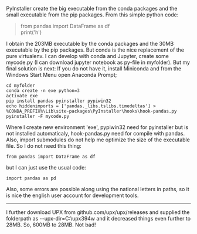 PyInstaller create the big executable from the conda packages and the small executable from the pip packages. From this simple python code:

>from pandas import DataFrame as df  
>print('h')


I obtain the 203MB executable by the conda packages and the 30MB executable by the pip packages. But conda is the nice replacement of the pure virtualenv. I can develop with conda and Jupyter, create some mycode.py (I can download jupyter notebook as py-file in myfolder). But my final solution is next: If you do not have it, install Miniconda and from the Windows Start Menu open Anaconda Prompt;

    cd myfolder
    conda create -n exe python=3
    activate exe
    pip install pandas pyinstaller pypiwin32
    echo hiddenimports = ['pandas._libs.tslibs.timedeltas'] > %CONDA_PREFIX%\Lib\site-packages\PyInstaller\hooks\hook-pandas.py
    pyinstaller -F mycode.py
Where I create new environment 'exe', pypiwin32 need for pyinstaller but is not installed automaticaly, hook-pandas.py need for compile with pandas. Also, import submodules do not help me optimize the size of the executable file. So I do not need this thing:

    from pandas import DataFrame as df
but I can just use the usual code:

    import pandas as pd
Also, some errors are possible along using the national letters in paths, so it is nice the english user account for development tools.
___
I further download UPX from github.com/upx/upx/releases and supplied the folderpath as --upx-dir=C:\upx394w and it decreased things even further to 28MB. So, 600MB to 28MB. Not bad! 
